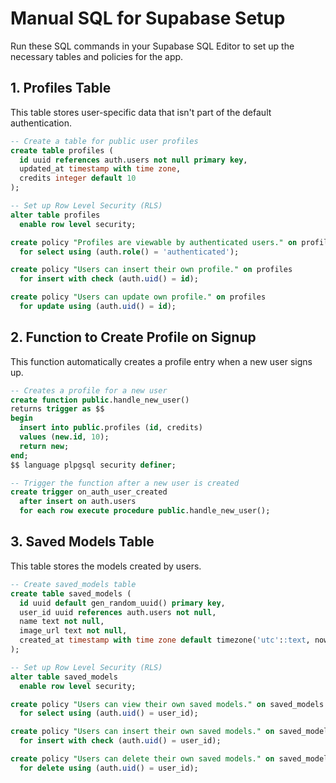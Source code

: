 # Manual SQL for Supabase Setup

Run these SQL commands in your Supabase SQL Editor to set up the necessary tables and policies for the app.

## 1. Profiles Table

This table stores user-specific data that isn't part of the default authentication.

```sql
-- Create a table for public user profiles
create table profiles (
  id uuid references auth.users not null primary key,
  updated_at timestamp with time zone,
  credits integer default 10
);

-- Set up Row Level Security (RLS)
alter table profiles
  enable row level security;

create policy "Profiles are viewable by authenticated users." on profiles
  for select using (auth.role() = 'authenticated');

create policy "Users can insert their own profile." on profiles
  for insert with check (auth.uid() = id);

create policy "Users can update own profile." on profiles
  for update using (auth.uid() = id);
```

## 2. Function to Create Profile on Signup

This function automatically creates a profile entry when a new user signs up.

```sql
-- Creates a profile for a new user
create function public.handle_new_user()
returns trigger as $$
begin
  insert into public.profiles (id, credits)
  values (new.id, 10);
  return new;
end;
$$ language plpgsql security definer;

-- Trigger the function after a new user is created
create trigger on_auth_user_created
  after insert on auth.users
  for each row execute procedure public.handle_new_user();
```

## 3. Saved Models Table

This table stores the models created by users.

```sql
-- Create saved_models table
create table saved_models (
  id uuid default gen_random_uuid() primary key,
  user_id uuid references auth.users not null,
  name text not null,
  image_url text not null,
  created_at timestamp with time zone default timezone('utc'::text, now()) not null
);

-- Set up Row Level Security (RLS)
alter table saved_models
  enable row level security;

create policy "Users can view their own saved models." on saved_models
  for select using (auth.uid() = user_id);

create policy "Users can insert their own saved models." on saved_models
  for insert with check (auth.uid() = user_id);

create policy "Users can delete their own saved models." on saved_models
  for delete using (auth.uid() = user_id);

```
